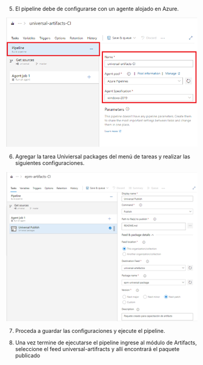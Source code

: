 5. El pipeline debe de configurarse con un agente alojado en Azure.

![configurar-pipeline](./assets/configuracion-pipeline.png)

6. Agregar la tarea Univiersal packages del menú de tareas y realizar las siguientes configuraciones.

![configurar-publish](./assets/publish.png)

7. Proceda a guardar las configuraciones y ejecute el pipeline.

8. Una vez termine de ejecutarse el pipeline ingrese al módulo de Artifacts, seleccione el feed universal-artifracts y allí encontrará el paquete publicado